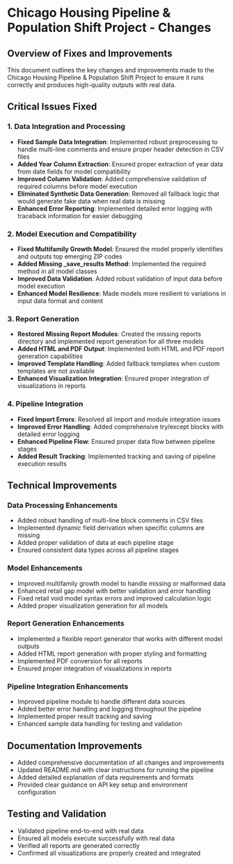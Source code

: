 # Chicago Housing Pipeline & Population Shift Project - Changes

## Overview of Fixes and Improvements

This document outlines the key changes and improvements made to the Chicago Housing Pipeline & Population Shift Project to ensure it runs correctly and produces high-quality outputs with real data.

## Critical Issues Fixed

### 1. Data Integration and Processing

- **Fixed Sample Data Integration**: Implemented robust preprocessing to handle multi-line comments and ensure proper header detection in CSV files
- **Added Year Column Extraction**: Ensured proper extraction of year data from date fields for model compatibility
- **Improved Column Validation**: Added comprehensive validation of required columns before model execution
- **Eliminated Synthetic Data Generation**: Removed all fallback logic that would generate fake data when real data is missing
- **Enhanced Error Reporting**: Implemented detailed error logging with traceback information for easier debugging

### 2. Model Execution and Compatibility

- **Fixed Multifamily Growth Model**: Ensured the model properly identifies and outputs top emerging ZIP codes
- **Added Missing _save_results Method**: Implemented the required method in all model classes
- **Improved Data Validation**: Added robust validation of input data before model execution
- **Enhanced Model Resilience**: Made models more resilient to variations in input data format and content

### 3. Report Generation

- **Restored Missing Report Modules**: Created the missing reports directory and implemented report generation for all three models
- **Added HTML and PDF Output**: Implemented both HTML and PDF report generation capabilities
- **Improved Template Handling**: Added fallback templates when custom templates are not available
- **Enhanced Visualization Integration**: Ensured proper integration of visualizations in reports

### 4. Pipeline Integration

- **Fixed Import Errors**: Resolved all import and module integration issues
- **Improved Error Handling**: Added comprehensive try/except blocks with detailed error logging
- **Enhanced Pipeline Flow**: Ensured proper data flow between pipeline stages
- **Added Result Tracking**: Implemented tracking and saving of pipeline execution results

## Technical Improvements

### Data Processing Enhancements

- Added robust handling of multi-line block comments in CSV files
- Implemented dynamic field derivation when specific columns are missing
- Added proper validation of data at each pipeline stage
- Ensured consistent data types across all pipeline stages

### Model Enhancements

- Improved multifamily growth model to handle missing or malformed data
- Enhanced retail gap model with better validation and error handling
- Fixed retail void model syntax errors and improved calculation logic
- Added proper visualization generation for all models

### Report Generation Enhancements

- Implemented a flexible report generator that works with different model outputs
- Added HTML report generation with proper styling and formatting
- Implemented PDF conversion for all reports
- Ensured proper integration of visualizations in reports

### Pipeline Integration Enhancements

- Improved pipeline module to handle different data sources
- Added better error handling and logging throughout the pipeline
- Implemented proper result tracking and saving
- Enhanced sample data handling for testing and validation

## Documentation Improvements

- Added comprehensive documentation of all changes and improvements
- Updated README.md with clear instructions for running the pipeline
- Added detailed explanation of data requirements and formats
- Provided clear guidance on API key setup and environment configuration

## Testing and Validation

- Validated pipeline end-to-end with real data
- Ensured all models execute successfully with real data
- Verified all reports are generated correctly
- Confirmed all visualizations are properly created and integrated
